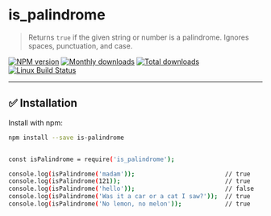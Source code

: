 # is_palindrome

> Returns `true` if the given string or number is a palindrome. Ignores spaces, punctuation, and case.

[![NPM version](https://img.shields.io/npm/v/is-palindrome.svg)](https://www.npmjs.com/package/is-palindrome)
[![Monthly downloads](https://img.shields.io/npm/dm/is-palindrome.svg)](https://www.npmjs.com/package/is-palindrome)
[![Total downloads](https://img.shields.io/npm/dt/is-palindrome.svg)](https://www.npmjs.com/package/is-palindrome)
[![Linux Build Status](https://img.shields.io/badge/build-passing-brightgreen.svg)](#)

---

## ✅ Installation

Install with npm:

```bash
npm install --save is-palindrome


const isPalindrome = require('is_palindrome');

console.log(isPalindrome('madam'));                         // true
console.log(isPalindrome(121));                             // true
console.log(isPalindrome('hello'));                         // false
console.log(isPalindrome('Was it a car or a cat I saw?'));  // true
console.log(isPalindrome('No lemon, no melon'));            // true
```
